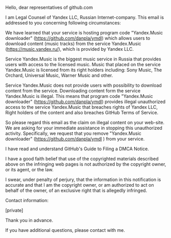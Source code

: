 Hello, dear representatives of github.com

I am Legal Counsel of Yandex LLC, Russian Internet-company. This email is addressed to you concerning following circumstances:

We have learned that your service is hosting program code "Yandex.Music downloader" (https://github.com/danpla/ymdl) which allows users to download content (music tracks) from the service Yandex.Music (https://music.yandex.ru/), which is provided by Yandex LLC.

Service Yandex.Music is the biggest music service in Russia that provides users with access to the licensed music. Music that placed on the service Yandex.Music is licensed from its right holders including: Sony Music, The Orchard, Universal Music, Warner Music and other.

Service Yandex.Music does not provide users with possibility to download content from the service. Downloading content form the service Yandex.Music is illegal. This means that program code "Yandex.Music downloader" (https://github.com/danpla/ymdl) provides illegal unauthorized access to the service Yandex.Music that breaches rights of Yandex LLC, Right holders of the content and also breaches GitHub Terms of Service.

So please regard this email as the claim on illegal content on your web-site. We are asking for your immediate assistance in stopping this unauthorized activity. Specifically, we request that you remove "Yandex.Music downloader" (https://github.com/danpla/ymdl ) from your service.

I have read and understand GitHub's Guide to Filing a DMCA Notice.

I have a good faith belief that use of the copyrighted materials described above on the infringing web pages is not authorized by the copyright owner, or its agent, or the law.

I swear, under penalty of perjury, that the information in this notification is accurate and that I am the copyright owner, or am authorized to act on behalf of the owner, of an exclusive right that is allegedly infringed.

Contact information:

[private]

Thank you in advance.

If you have additional questions, please contact with me.
